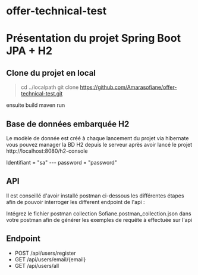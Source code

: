 # offer-technical-test

# Présentation du projet Spring Boot JPA + H2

## Clone du projet en local 
  >cd ../localpath
  >git clone https://github.com/Amarasofiane/offer-technical-test.git
  
ensuite build maven run

## Base de données embarquée H2
Le modèle de donnée est créé à chaque lancement du projet via hibernate vous pouvez manager la BD H2 depuis le serveur après avoir lancé le projet http://localhost:8080/h2-console

Identifiant = "sa" --- password = "password"

## API 
Il est conseillé d'avoir installé postman ci-dessous les différentes étapes afin de pouvoir interroger les different endpoint de l'api :

Intégrez le fichier postman collection Sofiane.postman_collection.json dans votre postman afin de générer les exemples de requête à effectuée sur l'api

## Endpoint 
- POST /api/users/register 
- GET  /api/users/email/{email}
- GET  /api/users/all
